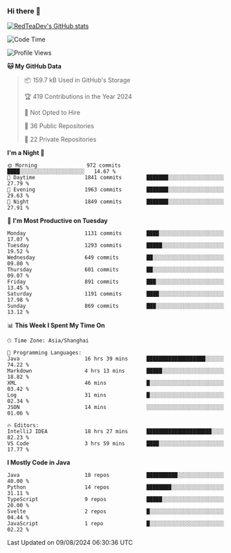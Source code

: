 ### Hi there 👋

<!--
**RedTeaDev/RedTeaDev** is a ✨ _special_ ✨ repository because its `README.md` (this file) appears on your GitHub profile.

Here are some ideas to get you started:

- 🔭 I’m currently working on ...
- 🌱 I’m currently learning ...
- 👯 I’m looking to collaborate on ...
- 🤔 I’m looking for help with ...
- 💬 Ask me about ...
- 📫 How to reach me: ...
- 😄 Pronouns: ...
- ⚡ Fun fact: ...
-->

<!--
[![wakatime](https://wakatime.com/badge/user/6b101ed0-04c0-4490-9283-eb61f2efff96.svg)](https://wakatime.com/@6b101ed0-04c0-4490-9283-eb61f2efff96)
!-->

[![RedTeaDev's GitHub stats](https://github-readme-stats.vercel.app/api?username=RedTeaDev\&include_all_commits=true)](https://github.com/anuraghazra/github-readme-stats)
<!--
[![willianrod's wakatime stats](https://github-readme-stats.vercel.app/api/wakatime?username=RedTeaDev)](https://github.com/anuraghazra/github-readme-stats)
!-->
<!--START_SECTION:waka-->
![Code Time](http://img.shields.io/badge/Code%20Time-2%2C489%20hrs%2031%20mins-blue)

![Profile Views](http://img.shields.io/badge/Profile%20Views-0-blue)

**🐱 My GitHub Data** 

> 📦 159.7 kB Used in GitHub's Storage 
 > 
> 🏆 419 Contributions in the Year 2024
 > 
> 🚫 Not Opted to Hire
 > 
> 📜 36 Public Repositories 
 > 
> 🔑 22 Private Repositories 
 > 
**I'm a Night 🦉** 

```text
🌞 Morning                972 commits         ████░░░░░░░░░░░░░░░░░░░░░   14.67 % 
🌆 Daytime                1841 commits        ███████░░░░░░░░░░░░░░░░░░   27.79 % 
🌃 Evening                1963 commits        ███████░░░░░░░░░░░░░░░░░░   29.63 % 
🌙 Night                  1849 commits        ███████░░░░░░░░░░░░░░░░░░   27.91 % 
```
📅 **I'm Most Productive on Tuesday** 

```text
Monday                   1131 commits        ████░░░░░░░░░░░░░░░░░░░░░   17.07 % 
Tuesday                  1293 commits        █████░░░░░░░░░░░░░░░░░░░░   19.52 % 
Wednesday                649 commits         ██░░░░░░░░░░░░░░░░░░░░░░░   09.80 % 
Thursday                 601 commits         ██░░░░░░░░░░░░░░░░░░░░░░░   09.07 % 
Friday                   891 commits         ███░░░░░░░░░░░░░░░░░░░░░░   13.45 % 
Saturday                 1191 commits        ████░░░░░░░░░░░░░░░░░░░░░   17.98 % 
Sunday                   869 commits         ███░░░░░░░░░░░░░░░░░░░░░░   13.12 % 
```


📊 **This Week I Spent My Time On** 

```text
🕑︎ Time Zone: Asia/Shanghai

💬 Programming Languages: 
Java                     16 hrs 39 mins      ███████████████████░░░░░░   74.22 % 
Markdown                 4 hrs 13 mins       █████░░░░░░░░░░░░░░░░░░░░   18.82 % 
XML                      46 mins             █░░░░░░░░░░░░░░░░░░░░░░░░   03.42 % 
Log                      31 mins             █░░░░░░░░░░░░░░░░░░░░░░░░   02.34 % 
JSON                     14 mins             ░░░░░░░░░░░░░░░░░░░░░░░░░   01.06 % 

🔥 Editors: 
IntelliJ IDEA            18 hrs 27 mins      █████████████████████░░░░   82.23 % 
VS Code                  3 hrs 59 mins       ████░░░░░░░░░░░░░░░░░░░░░   17.77 % 
```

**I Mostly Code in Java** 

```text
Java                     18 repos            ██████████░░░░░░░░░░░░░░░   40.00 % 
Python                   14 repos            ████████░░░░░░░░░░░░░░░░░   31.11 % 
TypeScript               9 repos             █████░░░░░░░░░░░░░░░░░░░░   20.00 % 
Svelte                   2 repos             █░░░░░░░░░░░░░░░░░░░░░░░░   04.44 % 
JavaScript               1 repo              █░░░░░░░░░░░░░░░░░░░░░░░░   02.22 % 
```




 Last Updated on 09/08/2024 06:30:36 UTC
<!--END_SECTION:waka-->


